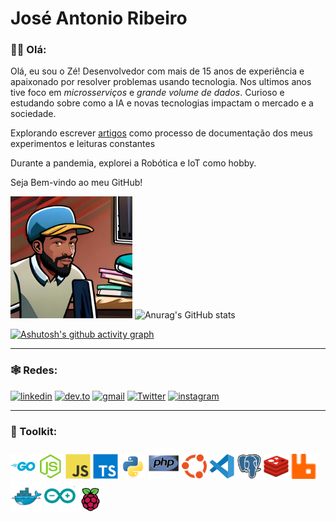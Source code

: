 # José Antonio Ribeiro


### 👋🏾 Olá:
Olá, eu sou o Zé! Desenvolvedor com mais de 15 anos de experiência e apaixonado por resolver problemas usando tecnologia. Nos ultimos anos tive foco em _microsserviços_ e _grande volume de dados_. Curioso e estudando sobre como a IA e novas tecnologias impactam o mercado e a sociedade.

Explorando escrever [artigos](https://dev.to/learningenuity) como processo de documentação dos meus experimentos e leituras constantes

Durante a pandemia, explorei a Robótica e IoT como hobby.

Seja Bem-vindo ao meu GitHub!

<img src="./misc/images/avatars/me_IA_carttoon.jpg" height="195"> ![Anurag's GitHub stats](https://github-readme-stats.vercel.app/api?username=jtonynet&show_icons=true&theme=transparent) <!-- ![Top Langs](https://github-readme-stats.vercel.app/api/top-langs/?username=jtonynet&langs_count=3) -->


[![Ashutosh's github activity graph](https://github-readme-activity-graph.vercel.app/graph?username=jtonynet&theme=tokyo-night)](https://github.com/jtonynet/github-readme-activity-graph)


---

### 🕸️ Redes:

<!-- 
    https://dev.to/envoy_/150-badges-for-github-pnk
-->
[![linkedin](https://img.shields.io/badge/Linkedin-0A66C2?style=for-the-badge&logo=linkedin&logoColor=white)](https://www.linkedin.com/in/jos%C3%A9-r-99896a39/) [![dev.to](https://img.shields.io/badge/dev.to-0A0A0A?style=for-the-badge&logo=devdotto&logoColor=white)](https://dev.to/learningenuity) [![gmail](https://img.shields.io/badge/Gmail-D14836?style=for-the-badge&logo=gmail&logoColor=white)](mailto:learningenuity@gmail.com) [![Twitter](https://img.shields.io/badge/Twitter-1DA1F2?style=for-the-badge&logo=twitter&logoColor=white)](https://twitter.com/aromademirtilo) [![instagram](https://img.shields.io/badge/Instagram-E4405F?style=for-the-badge&logo=instagram&logoColor=white)](https://www.instagram.com/learningenuity) 

---

### 🧰 Toolkit:

<!-- 
    icons by:
    https://devicon.dev/
    https://simpleicons.org/
-->
[<img src="./misc/images/icons/go-original-wordmark.svg"  width="40" height="40" title="Golang" alt="Golang"/>](https://go.dev/) [<img src="./misc/images/icons/nodejs-original.svg"  width="40" height="40" title="Nodejs" alt="Nodejs" />](https://nodejs.org/en) [<img src="./misc/images/icons/javascript-original.svg" width="40" height="40" title="Javascript" alt="Javascript" />](https://developer.mozilla.org/en-US/docs/Web/JavaScript) [<img src="./misc/images/icons/typescript-original.svg" width="40" height="40" title="Typescript" alt="Typescript" />](https://www.typescriptlang.org/) [<img src="./misc/images/icons/python-original.svg" width="40" height="40" title="Python" alt="Python" />](https://www.python.org/) [<img src="./misc/images/icons/php-original.svg" width="50" height="50" title="PHP" alt="PHP" />](https://www.php.net/) [<img src="./misc/images/icons/ubuntu-color.svg" width="40" height="40" title="Ubunto" alt="Ubunto" />](https://ubuntu.com/) [<img src="./misc/images/icons/vscode-original.svg" width="40" height="40" title="VsCode" alt="VsCode" />](https://code.visualstudio.com/) [<img src="./misc/images/icons/postgresql-original.svg" width="40" height="40" title="PostgreSQL" alt="PostgreSQL" />](https://www.postgresql.org/) [<img src="./misc/images/icons/redis-original.svg" width="40" height="40" title="Redis" alt="Redis" />](https://redis.io/) [<img src="./misc/images/icons/rabbitmq.svg" width="40" height="40" title="RabbitMQ" alt="RabbitMQ" />](https://www.rabbitmq.com/) [<img src="./misc/images/icons/docker-original.svg" width="50" height="50" title="Docker" alt="Docker" />](https://www.docker.com/) [<img src="./misc/images/icons/arduino-original.svg" width="50" height="50" title="Arduino" alt="Arduino" />](https://www.arduino.cc/) [<img src="./misc/images/icons/raspberrypi-original.svg" width="40" height="40" title="RaspberryPi" alt="RaspberryPi" />](https://www.raspberrypi.org/)

